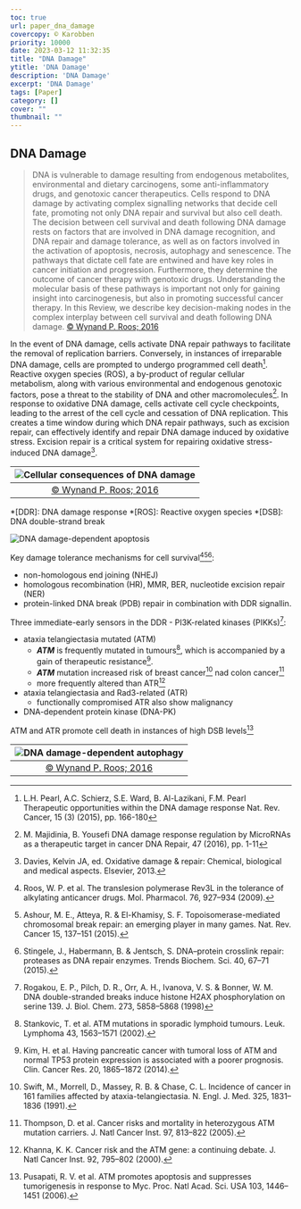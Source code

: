 ```yaml
---
toc: true
url: paper_dna_damage
covercopy: © Karobben
priority: 10000
date: 2023-03-12 11:32:35
title: "DNA Damage"
ytitle: 'DNA Damage'
description: 'DNA Damage'
excerpt: 'DNA Damage'
tags: [Paper]
category: []
cover: ""
thumbnail: ""
---
```


## DNA Damage

> DNA is vulnerable to damage resulting from endogenous metabolites, environmental and dietary carcinogens, some anti-inflammatory drugs, and genotoxic cancer therapeutics. Cells respond to DNA damage by activating complex signalling networks that decide cell fate, promoting not only DNA repair and survival but also cell death. The decision between cell survival and death following DNA damage rests on factors that are involved in DNA damage recognition, and DNA repair and damage tolerance, as well as on factors involved in the activation of apoptosis, necrosis, autophagy and senescence. The pathways that dictate cell fate are entwined and have key roles in cancer initiation and progression. Furthermore, they determine the outcome of cancer therapy with genotoxic drugs. Understanding the molecular basis of these pathways is important not only for gaining insight into carcinogenesis, but also in promoting successful cancer therapy. In this Review, we describe key decision-making nodes in the complex interplay between cell survival and death following DNA damage.
> [© Wynand P. Roos; 2016](https://www.nature.com/articles/nrc.2015.2)


In the event of DNA damage, cells activate DNA repair pathways to facilitate the removal of replication barriers. Conversely, in instances of irreparable DNA damage, cells are prompted to undergo programmed cell death[^Pearl_15_nature].
Reactive oxygen species (ROS), a by-product of regular cellular metabolism, along with various environmental and endogenous genotoxic factors, pose a threat to the stability of DNA and other macromolecules[^Majidinia_16_DNA_repair].
In response to oxidative DNA damage, cells activate cell cycle checkpoints, leading to the arrest of the cell cycle and cessation of DNA replication. This creates a time window during which DNA repair pathways, such as excision repair, can effectively identify and repair DNA damage induced by oxidative stress. Excision repair is a critical system for repairing oxidative stress-induced DNA damage[^Davies_13_Elsevier]. 




[^Pearl_15_nature]: L.H. Pearl, A.C. Schierz, S.E. Ward, B. Al-Lazikani, F.M. Pearl
Therapeutic opportunities within the DNA damage response
Nat. Rev. Cancer, 15 (3) (2015), pp. 166-180
[^Majidinia_16_DNA_repair]: M. Majidinia, B. Yousefi DNA damage response regulation by MicroRNAs as a therapeutic target in cancer
DNA Repair, 47 (2016), pp. 1-11
[^Davies_13_Elsevier]: Davies, Kelvin JA, ed. Oxidative damage & repair: Chemical, biological and medical aspects. Elsevier, 2013.


|![Cellular consequences of DNA damage](https://media.springernature.com/full/springer-static/image/art%3A10.1038%2Fnrc.2015.2/MediaObjects/41568_2016_Article_BFnrc20152_Fig1_HTML.jpg)|
|:-:|
|[© Wynand P. Roos; 2016](https://www.nature.com/articles/nrc.2015.2)|

*[DDR]: DNA damage response
*[ROS]: Reactive oxygen species
*[DSB]: DNA double-strand break

![DNA damage-dependent apoptosis](https://media.springernature.com/lw685/springer-static/image/art%3A10.1038%2Fnrc.2015.2/MediaObjects/41568_2016_Article_BFnrc20152_Fig2_HTML.jpg?as=webp)


Key damage tolerance mechanisms for cell survival[^Roos_09_Mol.Ph][^Ashour_15_Cancer][^Stingele_15_Biochem]:
- non-homologous end joining (NHEJ)
- homologous recombination (HR), MMR, BER, nucleotide excision repair (NER)
- protein-linked DNA break (PDB) repair in combination with DDR signallin.


Three immediate-early sensors in the DDR -  PI3K-related kinases (PIKKs)[^Rogakou_98_BiolChem]:
- ataxia telangiectasia mutated (ATM)
  - ***ATM*** is frequently mutated in tumours[^Stankovic_02_Leuk], which is accompanied by a gain of therapeutic resistance[^Kim_14_Cancer].
  - ***ATM*** mutation increased risk of breast cancer[^Swift_91_Med] nad colon cancer[^_Thompson_05_Natl]
  - more frequently altered than ATR[^Khanna_00_Natl]
- ataxia telangiectasia and Rad3-related (ATR)
  - functionally compromised ATR also show malignancy
- DNA-dependent protein kinase (DNA-PK)


ATM and ATR promote cell death in instances of high DSB levels[^Pusapati_06_Acad]

[^Khanna_00_Natl]: Khanna, K. K. Cancer risk and the ATM gene: a continuing debate. J. Natl Cancer Inst. 92, 795–802 (2000).
[^_Tanaka_2012_Gyn]: Tanaka, A. et al. Germline mutation in ATR in autosomal- dominant oropharyngeal cancer syndrome. Am. J. Hum. Genet. 90, 511–517 (2012).
[^_Thompson_05_Natl]: Thompson, D. et al. Cancer risks and mortality in heterozygous ATM mutation carriers. J. Natl Cancer Inst. 97, 813–822 (2005).
[^Swift_91_Med]: Swift, M., Morrell, D., Massey, R. B. & Chase, C. L. Incidence of cancer in 161 families affected by ataxia-telangiectasia. N. Engl. J. Med. 325, 1831–1836 (1991).
[^Pusapati_06_Acad]: Pusapati, R. V. et al. ATM promotes apoptosis and suppresses tumorigenesis in response to Myc. Proc. Natl Acad. Sci. USA 103, 1446–1451 (2006).

[^Kim_14_Cancer]: Kim, H. et al. Having pancreatic cancer with tumoral loss of ATM and normal TP53 protein expression is associated with a poorer prognosis. Clin. Cancer Res. 20, 1865–1872 (2014).
[^Stankovic_02_Leuk]: Stankovic, T. et al. ATM mutations in sporadic lymphoid tumours. Leuk. Lymphoma 43, 1563–1571 (2002).
[^Roos_09_Mol.Ph]: Roos, W. P. et al. The translesion polymerase Rev3L in the tolerance of alkylating anticancer drugs. Mol. Pharmacol. 76, 927–934 (2009).
[^Ashour_15_Cancer]: Ashour, M. E., Atteya, R. & El-Khamisy, S. F. Topoisomerase-mediated chromosomal break repair: an emerging player in many games. Nat. Rev. Cancer 15, 137–151 (2015).
[^Stingele_15_Biochem]: Stingele, J., Habermann, B. & Jentsch, S. DNA–protein crosslink repair: proteases as DNA repair enzymes. Trends Biochem. Sci. 40, 67–71 (2015).
[^Rogakou_98_BiolChem]: Rogakou, E. P., Pilch, D. R., Orr, A. H., Ivanova, V. S. & Bonner, W. M. DNA double-stranded breaks induce histone H2AX phosphorylation on serine 139. J. Biol. Chem. 273, 5858–5868 (1998)


|![DNA damage-dependent autophagy](https://media.springernature.com/full/springer-static/image/art%3A10.1038%2Fnrc.2015.2/MediaObjects/41568_2016_Article_BFnrc20152_Fig5_HTML.jpg?as=webp)|
|:-:|
|[© Wynand P. Roos; 2016](https://www.nature.com/articles/nrc.2015.2)|










<style>
pre {
  background-color:#38393d;
  color: #5fd381;
}
</style>

